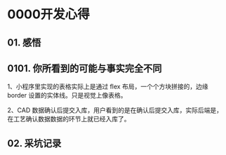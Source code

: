 # 0000开发心得

## 01. 感悟

## 0101. 你所看到的可能与事实完全不同

1、小程序里实现的表格实际上是通过 flex 布局，一个个方块拼接的，边缘 border 设置的实体线。只是视觉上像表格。

2、CAD 数据确认后提交入库，用户看到的是在确认后提交入库，实际后端是，在工艺确认数据数据的环节上就已经入库了。

## 02. 采坑记录